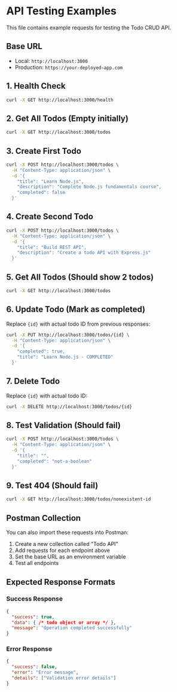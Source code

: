 # API Testing Examples

This file contains example requests for testing the Todo CRUD API.

## Base URL
- Local: `http://localhost:3000`
- Production: `https://your-deployed-app.com`

## 1. Health Check
```bash
curl -X GET http://localhost:3000/health
```

## 2. Get All Todos (Empty initially)
```bash
curl -X GET http://localhost:3000/todos
```

## 3. Create First Todo
```bash
curl -X POST http://localhost:3000/todos \
  -H "Content-Type: application/json" \
  -d '{
    "title": "Learn Node.js",
    "description": "Complete Node.js fundamentals course",
    "completed": false
  }'
```

## 4. Create Second Todo
```bash
curl -X POST http://localhost:3000/todos \
  -H "Content-Type: application/json" \
  -d '{
    "title": "Build REST API",
    "description": "Create a todo API with Express.js"
  }'
```

## 5. Get All Todos (Should show 2 todos)
```bash
curl -X GET http://localhost:3000/todos
```

## 6. Update Todo (Mark as completed)
Replace `{id}` with actual todo ID from previous responses:
```bash
curl -X PUT http://localhost:3000/todos/{id} \
  -H "Content-Type: application/json" \
  -d '{
    "completed": true,
    "title": "Learn Node.js - COMPLETED"
  }'
```

## 7. Delete Todo
Replace `{id}` with actual todo ID:
```bash
curl -X DELETE http://localhost:3000/todos/{id}
```

## 8. Test Validation (Should fail)
```bash
curl -X POST http://localhost:3000/todos \
  -H "Content-Type: application/json" \
  -d '{
    "title": "",
    "completed": "not-a-boolean"
  }'
```

## 9. Test 404 (Should fail)
```bash
curl -X GET http://localhost:3000/todos/nonexistent-id
```

## Postman Collection

You can also import these requests into Postman:

1. Create a new collection called "Todo API"
2. Add requests for each endpoint above
3. Set the base URL as an environment variable
4. Test all endpoints

## Expected Response Formats

### Success Response
```json
{
  "success": true,
  "data": { /* todo object or array */ },
  "message": "Operation completed successfully"
}
```

### Error Response
```json
{
  "success": false,
  "error": "Error message",
  "details": ["Validation error details"]
}
```